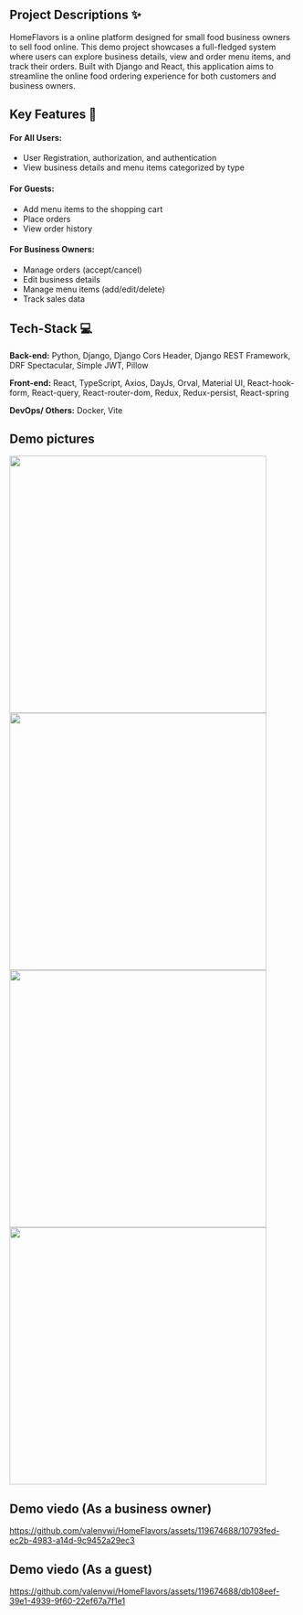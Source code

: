 ## Project Descriptions :sparkles:

HomeFlavors is a online platform designed for small food business owners to sell food online. This demo project showcases a full-fledged system where users can explore business details, view and order menu items, and track their orders. Built with Django and React, this application aims to streamline the online food ordering experience for both customers and business owners.

## Key Features :key:

#### For All Users:

- User Registration, authorization, and authentication
- View business details and menu items categorized by type

#### For Guests:

- Add menu items to the shopping cart
- Place orders
- View order history

#### For Business Owners:

- Manage orders (accept/cancel)
- Edit business details
- Manage menu items (add/edit/delete)
- Track sales data

## Tech-Stack :computer:
**Back-end:** 
Python, Django, Django Cors Header, Django REST Framework, DRF Spectacular, Simple JWT, Pillow

**Front-end:**
React, TypeScript, Axios, DayJs, Orval, Material UI, React-hook-form, React-query, React-router-dom, Redux, Redux-persist, React-spring

**DevOps/ Others:**
Docker, Vite

## Demo pictures

<img src="https://github.com/valenvwi/HomeFlavors/assets/119674688/2bbf7dfb-f0e2-4f2b-9dba-b9be2c4738d9" height=450> 

<img src="https://github.com/valenvwi/HomeFlavors/assets/119674688/e1c8b4d6-7840-4297-892e-95c834628dc4" height=450> 

<img src="https://github.com/valenvwi/HomeFlavors/assets/119674688/799e8d8b-f000-4a9e-ad41-5ebbbc5db38d" height=450> 

<img src="https://github.com/valenvwi/HomeFlavors/assets/119674688/b6f63174-fced-4667-86f1-85acadea6ee7" height=450> 


## Demo viedo (As a business owner)



https://github.com/valenvwi/HomeFlavors/assets/119674688/10793fed-ec2b-4983-a14d-9c9452a29ec3


## Demo viedo (As a guest)



https://github.com/valenvwi/HomeFlavors/assets/119674688/db108eef-39e1-4939-9f60-22ef67a7f1e1



